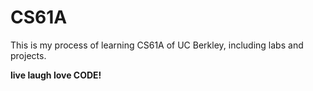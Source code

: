 # CS61A

This is my process of learning CS61A of UC Berkley, including labs and projects.

**live laugh love CODE!**
